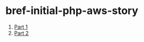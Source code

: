# bref-initial-php-aws-story

1. [Part 1](https://dev.to/rafaelbernard/a-bref-aws-php-history-part-1-2agn)
2. [Part 2](https://rafael.bernard-araujo.com/a-bref-aws-php-story-part-2.php)
